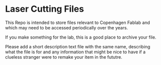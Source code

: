 # Laser Cutting Files

This Repo is intended to store files relevant to Copenhagen Fablab and which may need to be accessed periodically over the years.

If you make something for the lab, this is a good place to archive your file. 

Please add a short description text file with the same name, describing what the file is for and any information that might be nice to have if a clueless stranger were to remake your item in the fututre.
